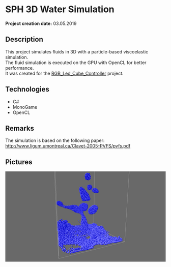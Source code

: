 # SPH 3D Water Simulation

__Project creation date:__ 03.05.2019

## Description
This project simulates fluids in 3D with a particle-based viscoelastic simulation.\
The fluid simulation is executed on the GPU with OpenCL for better performance.\
It was created for the [RGB_Led_Cube_Controller](https://github.com/MarvinOtt/RGB_Led_Cube_Controller) project.

## Technologies
* C#
* MonoGame
* OpenCL

## Remarks
The simulation is based on the following paper:\
http://www.ligum.umontreal.ca/Clavet-2005-PVFS/pvfs.pdf

## Pictures
![DamnBreak](SPH_3D_Water_Simluation_1.png)
